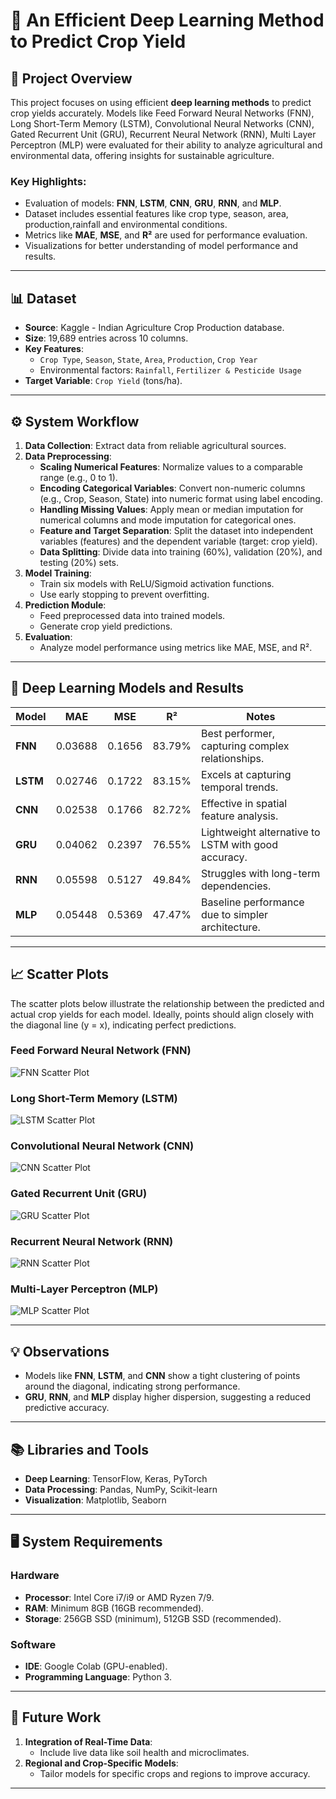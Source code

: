 # 🌾 **An Efficient Deep Learning Method to Predict Crop Yield**

## 📜 **Project Overview**
This project focuses on using efficient **deep learning methods** to predict crop yields accurately. Models like Feed Forward Neural Networks (FNN), Long Short-Term Memory (LSTM), Convolutional Neural Networks (CNN), Gated Recurrent Unit (GRU), Recurrent Neural Network (RNN), Multi Layer Perceptron (MLP) were evaluated for their ability to analyze agricultural and environmental data, offering insights for sustainable agriculture.

### **Key Highlights:**
- Evaluation of models: **FNN**, **LSTM**, **CNN**, **GRU**, **RNN**, and **MLP**.
- Dataset includes essential features like crop type, season, area, production,rainfall and environmental conditions.
- Metrics like **MAE**, **MSE**, and **R²** are used for performance evaluation.
- Visualizations for better understanding of model performance and results.

---

## 📊 **Dataset**
- **Source**: Kaggle - Indian Agriculture Crop Production database.
- **Size**: 19,689 entries across 10 columns.
- **Key Features**:
  - `Crop Type`, `Season`, `State`, `Area`, `Production`, `Crop Year`
  - Environmental factors: `Rainfall`, `Fertilizer & Pesticide Usage`
- **Target Variable**: `Crop Yield` (tons/ha).

---

## ⚙️ **System Workflow**

1. **Data Collection**: Extract data from reliable agricultural sources.  
2. **Data Preprocessing**:  
   - **Scaling Numerical Features**: Normalize values to a comparable range (e.g., 0 to 1).  
   - **Encoding Categorical Variables**: Convert non-numeric columns (e.g., Crop, Season, State) into numeric format using label encoding.  
   - **Handling Missing Values**: Apply mean or median imputation for numerical columns and mode imputation for categorical ones.  
   - **Feature and Target Separation**: Split the dataset into independent variables (features) and the dependent variable (target: crop yield).  
   - **Data Splitting**: Divide data into training (60%), validation (20%), and testing (20%) sets.  
3. **Model Training**:  
   - Train six models with ReLU/Sigmoid activation functions.  
   - Use early stopping to prevent overfitting.  
4. **Prediction Module**:  
   - Feed preprocessed data into trained models.  
   - Generate crop yield predictions.  
5. **Evaluation**:  
   - Analyze model performance using metrics like MAE, MSE, and R². 

---

## 🤖 **Deep Learning Models and Results**

| **Model**  | **MAE**    | **MSE**   | **R²**    | **Notes**                                             |
|------------|------------|-----------|-----------|------------------------------------------------------|
| **FNN**    | 0.03688    | 0.1656    | 83.79%    | Best performer, capturing complex relationships.     |
| **LSTM**   | 0.02746    | 0.1722    | 83.15%    | Excels at capturing temporal trends.                 |
| **CNN**    | 0.02538    | 0.1766    | 82.72%    | Effective in spatial feature analysis.               |
| **GRU**    | 0.04062    | 0.2397    | 76.55%    | Lightweight alternative to LSTM with good accuracy.  |
| **RNN**    | 0.05598    | 0.5127    | 49.84%    | Struggles with long-term dependencies.               |
| **MLP**    | 0.05448    | 0.5369    | 47.47%    | Baseline performance due to simpler architecture.    |

---

## 📈 **Scatter Plots**
The scatter plots below illustrate the relationship between the predicted and actual crop yields for each model. Ideally, points should align closely with the diagonal line \(y = x\), indicating perfect predictions.

### **Feed Forward Neural Network (FNN)**
![FNN Scatter Plot](scatter_plot_images/FNN_plot.png)

### **Long Short-Term Memory (LSTM)**
![LSTM Scatter Plot](scatter_plot_images/LSTM_plot.png)

### **Convolutional Neural Network (CNN)**
![CNN Scatter Plot](scatter_plot_images/CNN_plot.png)

### **Gated Recurrent Unit (GRU)**
![GRU Scatter Plot](scatter_plot_images/GRU_plot.png)

### **Recurrent Neural Network (RNN)**
![RNN Scatter Plot](scatter_plot_images/RNN_plot.png)

### **Multi-Layer Perceptron (MLP)**
![MLP Scatter Plot](images/MLP_plot.png)

---

## 💡 **Observations**
- Models like **FNN**, **LSTM**, and **CNN** show a tight clustering of points around the diagonal, indicating strong performance.
- **GRU**, **RNN**, and **MLP** display higher dispersion, suggesting a reduced predictive accuracy.

---


## 📚 **Libraries and Tools**
- **Deep Learning**: TensorFlow, Keras, PyTorch
- **Data Processing**: Pandas, NumPy, Scikit-learn
- **Visualization**: Matplotlib, Seaborn

---

## 🖥️ **System Requirements**

### **Hardware**
- **Processor**: Intel Core i7/i9 or AMD Ryzen 7/9.
- **RAM**: Minimum 8GB (16GB recommended).
- **Storage**: 256GB SSD (minimum), 512GB SSD (recommended).

### **Software**
- **IDE**: Google Colab (GPU-enabled).
- **Programming Language**: Python 3.

---

## 🔮 **Future Work**
1. **Integration of Real-Time Data**:
   - Include live data like soil health and microclimates.
2. **Regional and Crop-Specific Models**:
   - Tailor models for specific crops and regions to improve accuracy.


---




